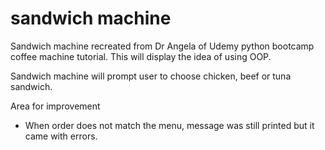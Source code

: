 # sandwich machine
Sandwich machine recreated from Dr Angela of Udemy python bootcamp coffee machine tutorial.
This will display the idea of using OOP.

Sandwich machine will prompt user to choose chicken, beef or tuna sandwich.

Area for improvement
- When order does not match the menu, message was still printed but it came with errors.
